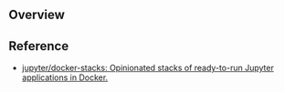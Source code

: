 ## Overview


## Reference
* [jupyter/docker-stacks: Opinionated stacks of ready-to-run Jupyter applications in Docker.](https://github.com/jupyter/docker-stacks)
